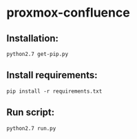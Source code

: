 # proxmox-confluence


## Installation:
    python2.7 get-pip.py
    

## Install requirements: 
    pip install -r requirements.txt
    

## Run script:
    python2.7 run.py
